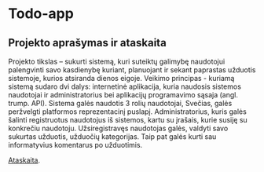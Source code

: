 # Todo-app

## Projekto aprašymas ir ataskaita

Projekto tikslas – sukurti sistemą, kuri suteiktų galimybę naudotojui palengvinti savo kasdienybę kuriant, planuojant ir sekant paprastas užduotis sistemoje, kurios atsiranda dienos eigoje.
Veikimo principas - kuriamą sistemą sudaro dvi dalys: internetinė aplikacija, kuria 
naudosis sistemos naudotojai ir administratorius bei aplikacijų programavimo sąsaja (angl. trump. API).
Sistema galės naudotis 3 rolių naudotojai, Svečias, galės peržvelgti platformos reprezentacinį puslapį. Administratorius, kuris galės šalinti registruotus naudotojus iš sistemos, kartu su įrašais, kurie susiję su konkrečiu naudotoju. Užsiregistravęs naudotojas galės, valdyti savo sukurtas užduotis, užduočių kategorijas. Taip pat galės kurti sau informatyvius komentarus po užduotimis.


[Ataskaita](https://drive.google.com/file/d/1QLSYf021CnmMvL9rw4zl-S-MLBsMgIbB/view?usp=sharing).
